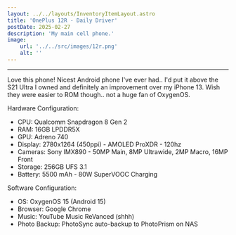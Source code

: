 ```yaml
---
layout: ../../layouts/InventoryItemLayout.astro
title: 'OnePlus 12R - Daily Driver'
postDate: 2025-02-27
description: 'My main cell phone.'
image:
    url: '../../src/images/12r.png' 
    alt: ''
---
```

____________________________________________________________________________________________

Love this phone! Nicest Android phone I've ever had.. I'd put it above the S21 Ultra I owned and definitely an improvement over my iPhone 13. Wish they were easier to ROM though.. not a huge fan of OxygenOS.

Hardware Configuration:
<ul>
<li>CPU: Qualcomm Snapdragon 8 Gen 2
<li>RAM: 16GB LPDDR5X
<li>GPU: Adreno 740
<li>Display: 2780x1264 (450ppi) - AMOLED ProXDR - 120hz
<li>Cameras: Sony IMX890 - 50MP Main, 8MP Ultrawide, 2MP Macro, 16MP Front
<li>Storage: 256GB UFS 3.1
<li>Battery: 5500 mAh - 80W SuperVOOC Charging
</ul>

Software Configuration:
<ul>
<li>OS: OxygenOS 15 (Android 15) 
<li>Browser: Google Chrome
<li>Music: YouTube Music ReVanced (shhh)
<li>Photo Backup: PhotoSync auto-backup to PhotoPrism on NAS
</ul>